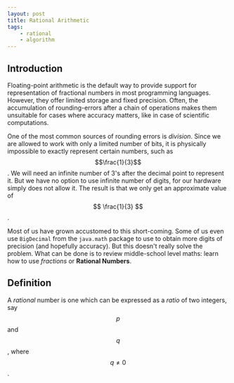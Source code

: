 ```yaml
---
layout: post
title: Rational Arithmetic
tags:
    - rational
    - algorithm
---
```


## Introduction

Floating-point arithmetic is the default way to provide support for representation of fractional numbers in most programming languages. However, they offer limited storage and fixed precision. Often, the accumulation of rounding-errors after a chain of operations makes them unsuitable for cases where accuracy matters, like in case of scientific computations.

One of the most common sources of rounding errors is *division*. Since we are allowed to work with only a limited number of bits, it is physically impossible to exactly represent certain numbers, such as $$\frac{1}{3}$$. We will need an infinite number of 3's after the decimal point to represent it. But we have no option to use infinite number of digits, for our hardware simply does not allow it. The result is that we only get an approximate value of $$ \frac{1}{3} $$.

Most of us have grown accustomed to this short-coming. Some of us even use `BigDecimal` from the `java.math` package to use to obtain more digits of precision (and hopefully accuracy). But this doesn't really solve the problem. What can be done is to review middle-school level maths: learn how to use *fractions* or **Rational Numbers**.

## Definition

A *rational* number is one which can be expressed as a *ratio* of two integers, say $$p$$ and $$q$$, where $$q \neq 0$$.

